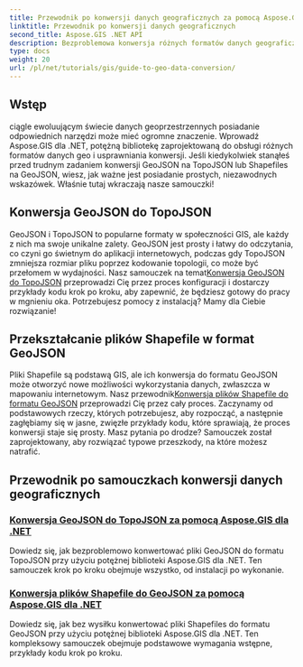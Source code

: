 ```yaml
---
title: Przewodnik po konwersji danych geograficznych za pomocą Aspose.GIS dla .NET
linktitle: Przewodnik po konwersji danych geograficznych
second_title: Aspose.GIS .NET API
description: Bezproblemowa konwersja różnych formatów danych geograficznych za pomocą Aspose.GIS dla .NET. Zapoznaj się z naszymi samouczkami na temat GeoJSON, TopoJSON i Shapefiles.
type: docs
weight: 20
url: /pl/net/tutorials/gis/guide-to-geo-data-conversion/
---
```

## Wstęp

ciągle ewoluującym świecie danych geoprzestrzennych posiadanie odpowiednich narzędzi może mieć ogromne znaczenie. Wprowadź Aspose.GIS dla .NET, potężną bibliotekę zaprojektowaną do obsługi różnych formatów danych geo i usprawniania konwersji. Jeśli kiedykolwiek stanąłeś przed trudnym zadaniem konwersji GeoJSON na TopoJSON lub Shapefiles na GeoJSON, wiesz, jak ważne jest posiadanie prostych, niezawodnych wskazówek. Właśnie tutaj wkraczają nasze samouczki!

## Konwersja GeoJSON do TopoJSON

 GeoJSON i TopoJSON to popularne formaty w społeczności GIS, ale każdy z nich ma swoje unikalne zalety. GeoJSON jest prosty i łatwy do odczytania, co czyni go świetnym do aplikacji internetowych, podczas gdy TopoJSON zmniejsza rozmiar pliku poprzez kodowanie topologii, co może być przełomem w wydajności. Nasz samouczek na temat[Konwersja GeoJSON do TopoJSON](./converting-geojson-to-topojson/) przeprowadzi Cię przez proces konfiguracji i dostarczy przykłady kodu krok po kroku, aby zapewnić, że będziesz gotowy do pracy w mgnieniu oka. Potrzebujesz pomocy z instalacją? Mamy dla Ciebie rozwiązanie!

## Przekształcanie plików Shapefile w format GeoJSON

Pliki Shapefile są podstawą GIS, ale ich konwersja do formatu GeoJSON może otworzyć nowe możliwości wykorzystania danych, zwłaszcza w mapowaniu internetowym. Nasz przewodnik[Konwersja plików Shapefile do formatu GeoJSON](./converting-shapefile-to-geojson/) przeprowadzi Cię przez cały proces. Zaczynamy od podstawowych rzeczy, których potrzebujesz, aby rozpocząć, a następnie zagłębiamy się w jasne, zwięzłe przykłady kodu, które sprawiają, że proces konwersji staje się prosty. Masz pytania po drodze? Samouczek został zaprojektowany, aby rozwiązać typowe przeszkody, na które możesz natrafić.

## Przewodnik po samouczkach konwersji danych geograficznych
### [Konwersja GeoJSON do TopoJSON za pomocą Aspose.GIS dla .NET](./converting-geojson-to-topojson/)
Dowiedz się, jak bezproblemowo konwertować pliki GeoJSON do formatu TopoJSON przy użyciu potężnej biblioteki Aspose.GIS dla .NET. Ten samouczek krok po kroku obejmuje wszystko, od instalacji po wykonanie.
### [Konwersja plików Shapefile do GeoJSON za pomocą Aspose.GIS dla .NET](./converting-shapefile-to-geojson/)
Dowiedz się, jak bez wysiłku konwertować pliki Shapefiles do formatu GeoJSON przy użyciu potężnej biblioteki Aspose.GIS dla .NET. Ten kompleksowy samouczek obejmuje podstawowe wymagania wstępne, przykłady kodu krok po kroku.